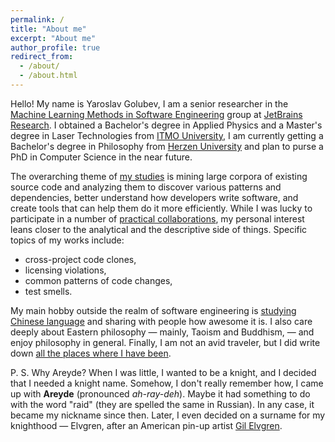 ```yaml
---
permalink: /
title: "About me"
excerpt: "About me"
author_profile: true
redirect_from: 
  - /about/
  - /about.html
---
```


Hello! My name is Yaroslav Golubev, I am a senior researcher in the
[Machine Learning Methods in Software Engineering](https://research.jetbrains.org/groups/ml_methods/) group at
[JetBrains Research](https://research.jetbrains.org/). I obtained a Bachelor's degree in Applied Physics and a
Master's degree in Laser Technologies from [ITMO University](https://en.itmo.ru/), I am currently getting
a Bachelor's degree in Philosophy from [Herzen University](https://en.hspu.org/) and plan to purse a PhD in
Computer Science in the near future.

The overarching theme of [my studies](https://areyde.com/publications/) is mining large corpora of existing source code and analyzing them to discover various
patterns and dependencies, better understand how developers write software, and create tools that can help them do it more efficiently. While
I was lucky to participate in a number of [practical collaborations](https://areyde.com/tools/), my personal interest leans closer
to the analytical and the descriptive side of things. Specific topics of my works include:

* cross-project code clones,
* licensing violations,
* common patterns of code changes, 
* test smells.

My main hobby outside the realm of software engineering is [studying Chinese language](https://areyde.com/database/) and sharing with people
how awesome it is. I also care deeply about Eastern philosophy — mainly, Taoism and
Buddhism, — and enjoy philosophy in general. Finally, I am not an avid traveler, but I did write down 
[all the places where I have been](https://areyde.com/travels/).

P. S. Why Areyde? When I was little, I wanted to be a knight, and I decided that I needed a knight name. Somehow, I don't really remember how, I came
up with **Areyde** (pronounced _ah-ray-deh_). Maybe it had something to do with the word "raid" (they are spelled the same in Russian). In
any case, it became my nickname since then. Later, I even decided on a surname for my knighthood — Elvgren, after an American
pin-up artist [Gil Elvgren](https://en.wikipedia.org/wiki/Gil_Elvgren).